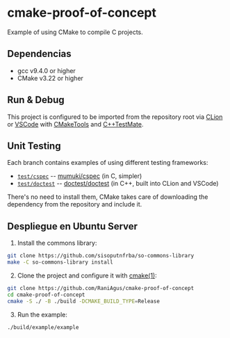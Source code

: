 # cmake-proof-of-concept

Example of using CMake to compile C projects.

## Dependencias

- gcc v9.4.0 or higher
- CMake v3.22 or higher

## Run & Debug

This project is configured to be imported from the repository root
via [CLion] or [VSCode] with [CMakeTools] and [C++TestMate].

[CLion]: https://www.jetbrains.com/clion/features/run-and-debug.html
[VSCode]: https://code.visualstudio.com/docs/editor/debugging
[CMakeTools]: https://github.com/microsoft/vscode-cmake-tools/blob/main/docs/README.md
[C++TestMate]: https://marketplace.visualstudio.com/items?itemName=matepek.vscode-catch2-test-adapter

## Unit Testing

Each branch contains examples of using different testing frameworks:
  - [`test/cspec`] -- [mumuki/cspec] (in C, simpler)
  - [`test/doctest`] -- [doctest/doctest] (in C++, built into CLion and VSCode)

There's no need to install them, CMake takes care of downloading the dependency
from the repository and include it.

[`test/cspec`]: https://github.com/RaniAgus/cmake-proof-of-concept/compare/main...test/cspec
[mumuki/cspec]: https://github.com/mumuki/cspec

[`test/doctest`]: https://github.com/RaniAgus/cmake-proof-of-concept/compare/main...test/doctest
[doctest/doctest]: https://github.com/doctest/doctest

## Despliegue en Ubuntu Server

1. Install the commons library:

```bash
git clone https://github.com/sisoputnfrba/so-commons-library
make -C so-commons-library install
```

2. Clone the project and configure it with [cmake(1)]:

```bash
git clone https://github.com/RaniAgus/cmake-proof-of-concept
cd cmake-proof-of-concept
cmake -S ./ -B ./build -DCMAKE_BUILD_TYPE=Release
```
[cmake(1)]: https://cmake.org/cmake/help/latest/manual/cmake.1.html

3. Run the example:

```bash
./build/example/example
```
